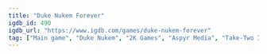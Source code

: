 ```yaml
---
title: "Duke Nukem Forever"
igdb_id: 490
igdb_url: "https://www.igdb.com/games/duke-nukem-forever"
tag: ["Main game", "Duke Nukem", "2K Games", "Aspyr Media", "Take-Two Interactive", "Gearbox Software", "Gathering of Developers", "GT Interactive", "3D Realms", "Triptych Games", "Piranha Games", "Shooter", "Adventure", "Single player", "Multiplayer", "First person", "Action", "Science fiction", "Comedy"]
---
```

